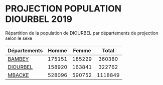 # PROJECTION POPULATION DIOURBEL 2019
	
Répartition de la population de DIOURBEL par départements de projection selon le sexe
	
| Départements  | Homme | Femme | Total |
| --------- |:-----:|:-----:|:-----:|
| [BAMBEY](BAMBEY) | 175151 | 185229 | 360380 |
| [DIOURBEL](DIOURBEL) | 158920 | 163841 | 322762 |
| [MBACKE](MBACKE) | 528096 | 590752 | 1118849 |
